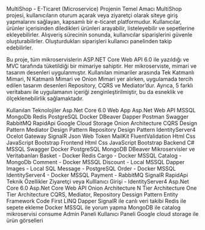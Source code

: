 MultiShop - E-Ticaret (Microservice)
Projenin Temel Amacı
MultiShop projesi, kullanıcıların oturum açarak veya ziyaretçi olarak siteye giriş yapmalarını sağlayan, kapsamlı bir e-ticaret platformudur. Kullanıcılar, ürünler içerisinden diledikleri ürünleri arayabilir, listeleyebilir ve sepetlerine ekleyebilirler. Alışveriş sürecinin sonunda, kullanıcılar siparişlerini güvenle oluşturabilirler. Oluşturdukları siparişleri kullanıcı panelinden takip edebilirler.

Bu proje, tüm mikroservislerin ASP.NET Core Web API 6.0 ile yazıldığı ve MVC tarafında tüketildiği bir mimariye sahiptir. Her mikroserviste, mimari ve tasarım desenleri uygulanmıştır. Kullanılan mimariler arasında Tek Katmanlı Mimari, N Katmanlı Mimari ve Onion Mimari yer alırken, uygulamada tercih edilen tasarım desenleri Repository, CQRS ve Mediator’dur. Ayrıca, 5 farklı veritabanı ile uygulamanın içeriği zenginleştirilmiştir, bu da esneklik ve ölçeklenebilirlik sağlamaktadır.

Kullanılan Teknolojiler
Asp.Net Core 6.0 Web App
Asp.Net Web API
MSSQL
MongoDb
Redis
PostgreSQL
Docker
DBeaver
Dapper
Postman
Swagger
RabbitMQ
RapidApi
Google Cloud Storage
Onion Architecture
CQRS Design Pattern
Mediator Design Pattern
Repository Design Pattern
IdentityServer4
Ocelot Gateway
SignalR
Json Web Token
MailKit
FluentValidation
Html
Css
JavaScript
Bootstrap
Frontend
Html
Css
JavaScript
Bootstrap
Backend
C#
MSSQL
Swagger
Docker
PostgreSQL
MongoDB
DBeaver
Mikroservisler ve Veritabanları
Basket - Docker Redis
Cargo - Docker MSSQL
Catalog - MongoDb
Comment - Docker MSSQL
Discount - Local MSSQL Dapper
Images - Local SQL
Message - PostgreSQL
Order - Docker MSSQL
IdentityServer4 - Docker MSSQL
Payment -
RabbitMQ
SignalR
RapidApi
Teknik Özellikler
Ziyaretçi veya Kulllanıcı Girişi - IdentityServer4
Asp.Net Core 6.0
Asp.Net Core Web API
Onion Architecture
N Tier Architecture
One Tier Architecture
CQRS, Mediator, Repository Dessign Pattern
Entity Framework Code First LINQ
Dapper
SignalR ile canlı veri takibi
Redis ile sepete ekleme
Docker MSSQL ile yorum yapma
MongoDB ile catalog mikroservisi consume
Admin Paneli
Kullanıcı Paneli
Google cloud storage ile ürün görselleri
